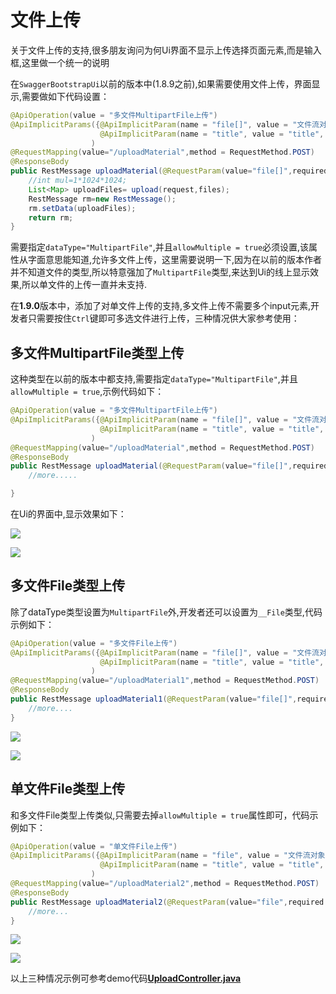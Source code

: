 # 文件上传

关于文件上传的支持,很多朋友询问为何Ui界面不显示上传选择页面元素,而是输入框,这里做一个统一的说明

在`SwaggerBootstrapUi`以前的版本中(1.8.9之前),如果需要使用文件上传，界面显示,需要做如下代码设置：

```java
@ApiOperation(value = "多文件MultipartFile上传")
@ApiImplicitParams({@ApiImplicitParam(name = "file[]", value = "文件流对象,接收数组格式", required = true,dataType = "MultipartFile",allowMultiple = true),
                    @ApiImplicitParam(name = "title", value = "title", required = true)}
                  )
@RequestMapping(value="/uploadMaterial",method = RequestMethod.POST)
@ResponseBody
public RestMessage uploadMaterial(@RequestParam(value="file[]",required = true) MultipartFile[] files,@RequestParam(value = "title") String title, HttpServletRequest request) throws IOException {
    //int mul=1*1024*1024;
    List<Map> uploadFiles= upload(request,files);
    RestMessage rm=new RestMessage();
    rm.setData(uploadFiles);
    return rm;
}
```

需要指定`dataType="MultipartFile"`,并且`allowMultiple = true`必须设置,该属性从字面意思能知道,允许多文件上传，这里需要说明一下,因为在以前的版本作者并不知道文件的类型,所以特意强加了`MultipartFile`类型,来达到Ui的线上显示效果,所以单文件的上传一直并未支持.

在**1.9.0**版本中，添加了对单文件上传的支持,多文件上传不需要多个input元素,开发者只需要按住`Ctrl`键即可多选文件进行上传，三种情况供大家参考使用：

## 多文件MultipartFile类型上传

这种类型在以前的版本中都支持,需要指定`dataType="MultipartFile"`,并且`allowMultiple = true`,示例代码如下：

```java
@ApiOperation(value = "多文件MultipartFile上传")
@ApiImplicitParams({@ApiImplicitParam(name = "file[]", value = "文件流对象,接收数组格式", required = true,dataType = "MultipartFile",allowMultiple = true),
                    @ApiImplicitParam(name = "title", value = "title", required = true)}
                  )
@RequestMapping(value="/uploadMaterial",method = RequestMethod.POST)
@ResponseBody
public RestMessage uploadMaterial(@RequestParam(value="file[]",required = true) MultipartFile[] files,@RequestParam(value = "title") String title, HttpServletRequest request) throws IOException {
    //more.....

}
```

在Ui的界面中,显示效果如下：

![](/images/multipartUpload1.png)

![](/images/multipartUpload2.png)

## 多文件File类型上传

除了dataType类型设置为`MultipartFile`外,开发者还可以设置为`__File`类型,代码示例如下：

```java
@ApiOperation(value = "多文件File上传")
@ApiImplicitParams({@ApiImplicitParam(name = "file[]", value = "文件流对象,接收数组格式", required = true,dataType = "__File",allowMultiple = true),
                    @ApiImplicitParam(name = "title", value = "title", required = true)}
                  )
@RequestMapping(value="/uploadMaterial1",method = RequestMethod.POST)
@ResponseBody
public RestMessage uploadMaterial1(@RequestParam(value="file[]",required = true) MultipartFile[] files,@RequestParam(value = "title") String title, HttpServletRequest request) throws IOException {
    //more....
}
```

![](/images/multipartFile2.png)

![](/images/multipartFile1.png)

## 单文件File类型上传

和多文件File类型上传类似,只需要去掉`allowMultiple = true`属性即可，代码示例如下：

```java
@ApiOperation(value = "单文件File上传")
@ApiImplicitParams({@ApiImplicitParam(name = "file", value = "文件流对象,接收数组格式", required = true,dataType = "__File"),
                    @ApiImplicitParam(name = "title", value = "title", required = true)}
                  )
@RequestMapping(value="/uploadMaterial2",method = RequestMethod.POST)
@ResponseBody
public RestMessage uploadMaterial2(@RequestParam(value="file",required = true) MultipartFile file,@RequestParam(value = "title") String title, HttpServletRequest request) throws IOException {
    //more...
}
```

![](/images/upfile1.png)

![](/images/upfile2.png)

以上三种情况示例可参考demo代码[**UploadController.java**](https://gitee.com/xiaoym/swagger-bootstrap-ui-demo/blob/master/swagger-bootstrap-ui-demo/src/main/java/com/swagger/bootstrap/ui/demo/controller/UploadController.java)